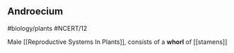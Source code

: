 ## Androecium
#biology/plants #NCERT/12 

Male [[Reproductive Systems In Plants]], consists of a **whorl** of [[stamens]]